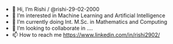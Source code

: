 - 👋 Hi, I’m Rishi / @rishi-29-02-2000
- 👀 I’m interested in Machine Learning and Artificial Intelligence
- 🌱 I’m currently doing Int. M.Sc. in Mathematics and Computing 
- 💞️ I’m looking to collaborate in ....
- 📫 How to reach me https://www.linkedin.com/in/rishi2902/

<!---
rishi-29-02-2000/rishi-29-02-2000 is a ✨ special ✨ repository because its `README.md` (this file) appears on your GitHub profile.
You can click the Preview link to take a look at your changes.
--->
